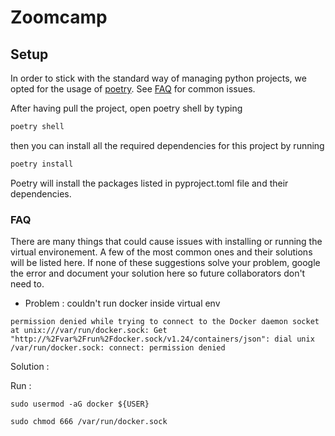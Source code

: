 # Zoomcamp

## Setup

In order to stick with the standard way of managing python projects, we opted for the usage of [poetry](https://python-poetry.org/).
See [FAQ](#faq) for common issues.

After having pull the project, open poetry shell by typing 

```bash
poetry shell
``` 

then you can install all the required dependencies for this project by running

```bash
poetry install
```

Poetry will install the packages listed in pyproject.toml file and their dependencies. 

### FAQ

There are many things that could cause issues with installing or running the virtual environement. A few of the most common ones and their solutions will be listed here. If none of these suggestions solve your problem, google the error and document your solution here so future collaborators don't need to.

- Problem : couldn't run docker inside virtual env 

```permission denied while trying to connect to the Docker daemon socket at unix:///var/run/docker.sock: Get "http://%2Fvar%2Frun%2Fdocker.sock/v1.24/containers/json": dial unix /var/run/docker.sock: connect: permission denied```

Solution : 

Run : 

```sudo usermod -aG docker ${USER}```

```sudo chmod 666 /var/run/docker.sock```
